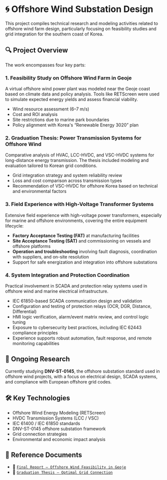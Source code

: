 # 🌀 Offshore Wind Substation Design

This project compiles technical research and modeling activities related to offshore wind farm design, particularly focusing on feasibility studies and grid integration for the southern coast of Korea.

## 🔍 Project Overview

The work encompasses four key parts:

### 1. Feasibility Study on Offshore Wind Farm in Geoje  
A virtual offshore wind power plant was modeled near the Geoje coast based on climate data and policy analysis. Tools like RETScreen were used to simulate expected energy yields and assess financial viability.

- Wind resource assessment (6–7 m/s)  
- Cost and ROI analysis  
- Site restrictions due to marine park boundaries  
- Policy alignment with Korea's “Renewable Energy 3020” plan

### 2. Graduation Thesis: Power Transmission Systems for Offshore Wind  
Comparative analysis of HVAC, LCC-HVDC, and VSC-HVDC systems for long-distance energy transmission. The thesis included modeling and evaluation tailored to Korean grid conditions.

- Grid integration strategy and system reliability review  
- Loss and cost comparison across transmission types  
- Recommendation of VSC-HVDC for offshore Korea based on technical and environmental factors

### 3. Field Experience with High-Voltage Transformer Systems  
Extensive field experience with high-voltage power transformers, especially for marine and offshore environments, covering the entire equipment lifecycle:

- **Factory Acceptance Testing (FAT)** at manufacturing facilities  
- **Site Acceptance Testing (SAT)** and commissioning on vessels and offshore platforms  
- **Operation and troubleshooting** involving fault diagnosis, coordination with suppliers, and on-site resolution  
- Support for safe energization and integration into offshore substations

### 4. System Integration and Protection Coordination  
Practical involvement in SCADA and protection relay systems used in offshore wind and marine electrical infrastructure.

- IEC 61850-based SCADA communication design and validation  
- Configuration and testing of protection relays (OCR, DGR, Distance, Differential)  
- HMI logic verification, alarm/event matrix review, and control logic tuning  
- Exposure to cybersecurity best practices, including IEC 62443 compliance principles  
- Experience supports robust automation, fault response, and remote monitoring capabilities

## 📘 Ongoing Research

Currently studying **DNV-ST-0145**, the offshore substation standard used in offshore wind projects, with a focus on electrical design, SCADA systems, and compliance with European offshore grid codes.

## 🛠️ Key Technologies

- Offshore Wind Energy Modeling (RETScreen)  
- HVDC Transmission Systems (LCC / VSC)  
- IEC 61400 / IEC 61850 standards  
- DNV-ST-0145 offshore substation framework  
- Grid connection strategies  
- Environmental and economic impact analysis

## 📁 Reference Documents

- 📄 [`Final Report – Offshore Wind Feasibility in Geoje`](../assets/feasibility_report.pdf)  
- 📄 [`Graduation Thesis – Optimal Grid Connection`](../assets/graduation_thesis_hvdc.pdf)
